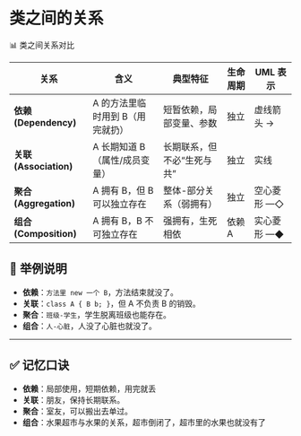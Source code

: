 # 类之间的关系

📊 类之间关系对比

| 关系                   | 含义                             | 典型特征                   | 生命周期 | UML 表示    |
| ---------------------- | -------------------------------- | -------------------------- | -------- | ----------- |
| **依赖 (Dependency)**  | A 的方法里临时用到 B（用完就扔） | 短暂依赖，局部变量、参数   | 独立     | 虚线箭头 →  |
| **关联 (Association)** | A 长期知道 B（属性/成员变量）    | 长期联系，但不必“生死与共” | 独立     | 实线        |
| **聚合 (Aggregation)** | A 拥有 B，但 B 可以独立存在      | 整体-部分关系（弱拥有）    | 独立     | 空心菱形 —◇ |
| **组合 (Composition)** | A 拥有 B，B 不可独立存在         | 强拥有，生死相依           | 依赖 A   | 实心菱形 —◆ |

## 📖 举例说明

- **依赖**：`方法里 new 一个 B`，方法结束就没了。
- **关联**：`class A { B b; }`，但 A 不负责 B 的销毁。
- **聚合**：`班级-学生`，学生脱离班级也能存在。
- **组合**：`人-心脏`，人没了心脏也就没了。

------

## ✅ 记忆口诀

- **依赖**：局部使用，短期依赖，用完就丢
- **关联**：朋友，保持长期联系。
- **聚合**：室友，可以搬出去单过。
- **组合**：水果超市与水果的关系，超市倒闭了，超市里的水果也就没有了